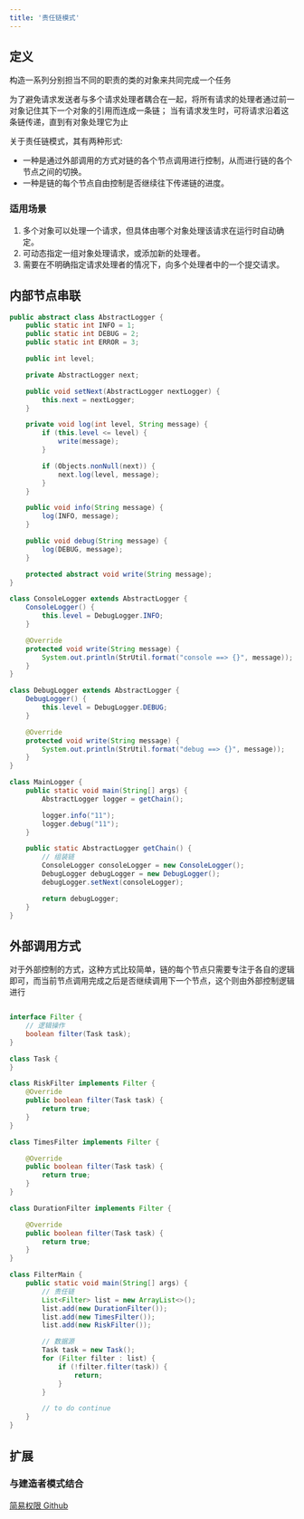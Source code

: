 ```yaml
---
title: '责任链模式'
---
```


## 定义

构造一系列分别担当不同的职责的类的对象来共同完成一个任务

为了避免请求发送者与多个请求处理者耦合在一起，将所有请求的处理者通过前一对象记住其下一个对象的引用而连成一条链；
当有请求发生时，可将请求沿着这条链传递，直到有对象处理它为止

关于责任链模式，其有两种形式:
* 一种是通过外部调用的方式对链的各个节点调用进行控制，从而进行链的各个节点之间的切换。
* 一种是链的每个节点自由控制是否继续往下传递链的进度。

### 适用场景

1. 多个对象可以处理一个请求，但具体由哪个对象处理该请求在运行时自动确定。
2. 可动态指定一组对象处理请求，或添加新的处理者。
3. 需要在不明确指定请求处理者的情况下，向多个处理者中的一个提交请求。

## 内部节点串联

```java
public abstract class AbstractLogger {
    public static int INFO = 1;
    public static int DEBUG = 2;
    public static int ERROR = 3;

    public int level;

    private AbstractLogger next;

    public void setNext(AbstractLogger nextLogger) {
        this.next = nextLogger;
    }

    private void log(int level, String message) {
        if (this.level <= level) {
            write(message);
        }

        if (Objects.nonNull(next)) {
            next.log(level, message);
        }
    }

    public void info(String message) {
        log(INFO, message);
    }

    public void debug(String message) {
        log(DEBUG, message);
    }

    protected abstract void write(String message);
}

class ConsoleLogger extends AbstractLogger {
    ConsoleLogger() {
        this.level = DebugLogger.INFO;
    }

    @Override
    protected void write(String message) {
        System.out.println(StrUtil.format("console ==> {}", message));
    }
}

class DebugLogger extends AbstractLogger {
    DebugLogger() {
        this.level = DebugLogger.DEBUG;
    }

    @Override
    protected void write(String message) {
        System.out.println(StrUtil.format("debug ==> {}", message));
    }
}

class MainLogger {
    public static void main(String[] args) {
        AbstractLogger logger = getChain();

        logger.info("11");
        logger.debug("11");
    }

    public static AbstractLogger getChain() {
        // 组装链
        ConsoleLogger consoleLogger = new ConsoleLogger();
        DebugLogger debugLogger = new DebugLogger();
        debugLogger.setNext(consoleLogger);

        return debugLogger;
    }
}
```

## 外部调用方式

对于外部控制的方式，这种方式比较简单，链的每个节点只需要专注于各自的逻辑即可，而当前节点调用完成之后是否继续调用下一个节点，这个则由外部控制逻辑进行

```java

interface Filter {
    // 逻辑操作
    boolean filter(Task task);
}

class Task {
}

class RiskFilter implements Filter {
    @Override
    public boolean filter(Task task) {
        return true;
    }
}

class TimesFilter implements Filter {

    @Override
    public boolean filter(Task task) {
        return true;
    }
}

class DurationFilter implements Filter {

    @Override
    public boolean filter(Task task) {
        return true;
    }
}

class FilterMain {
    public static void main(String[] args) {
        // 责任链
        List<Filter> list = new ArrayList<>();
        list.add(new DurationFilter());
        list.add(new TimesFilter());
        list.add(new RiskFilter());

        // 数据源
        Task task = new Task();
        for (Filter filter : list) {
            if (!filter.filter(task)) {
                return;
            }
        }

        // to do continue
    }
}
```


## 扩展

### 与建造者模式结合

[简易权限 Github](https://github.com/wangwei461/code-advanced-way/blob/master/design-pattern/src/main/java/com/example/design/pattern/chain/ChainBuilder.java)